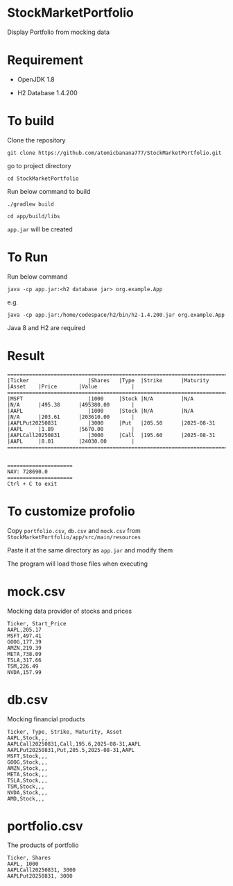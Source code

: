 # StockMarketPortfolio
Display Portfolio from mocking data

# Requirement
- OpenJDK 1.8

- H2 Database 1.4.200

# To build
Clone the repository

`git clone https://github.com/atomicbanana777/StockMarketPortfolio.git`

go to project directory

`cd StockMarketPortfolio`

Run below command to build

`./gradlew build`

`cd app/build/libs`

`app.jar` will be created

# To Run

Run below command

`java -cp app.jar:<h2 database jar> org.example.App`

e.g.

`java -cp app.jar:/home/codespace/h2/bin/h2-1.4.200.jar org.example.App`

Java 8 and H2 are required

# Result

```
====================================================================================================================
|Ticker                   |Shares   |Type  |Strike      |Maturity          |Asset    |Price       |Value           |
====================================================================================================================
|MSFT                     |1000     |Stock |N/A         |N/A               |N/A      |495.38      |495380.00       |
|AAPL                     |1000     |Stock |N/A         |N/A               |N/A      |203.61      |203610.00       |
|AAPLPut20250831          |3000     |Put   |205.50      |2025-08-31        |AAPL     |1.89        |5670.00         |
|AAPLCall20250831         |3000     |Call  |195.60      |2025-08-31        |AAPL     |8.01        |24030.00        |
====================================================================================================================


=====================
NAV: 728690.0
=====================
Ctrl + C to exit
```

# To customize profolio

Copy `portfolio.csv`, `db.csv` and  `mock.csv` from `StockMarketPortfolio/app/src/main/resources`

Paste it at the same directory as `app.jar` and modify them

The program will load those files when executing

# mock.csv

Mocking data provider of stocks and prices
```
Ticker, Start_Price
AAPL,205.17
MSFT,497.41
GOOG,177.39
AMZN,219.39
META,738.09
TSLA,317.66
TSM,226.49
NVDA,157.99
```

# db.csv

Mocking financial products

```
Ticker, Type, Strike, Maturity, Asset
AAPL,Stock,,,
AAPLCall20250831,Call,195.6,2025-08-31,AAPL
AAPLPut20250831,Put,205.5,2025-08-31,AAPL
MSFT,Stock,,,
GOOG,Stock,,,
AMZN,Stock,,,
META,Stock,,,
TSLA,Stock,,,
TSM,Stock,,,
NVDA,Stock,,,
AMD,Stock,,,
```

# portfolio.csv

The products of portfolio

```
Ticker, Shares
AAPL, 1000
AAPLCall20250831, 3000
AAPLPut20250831, 3000
```
